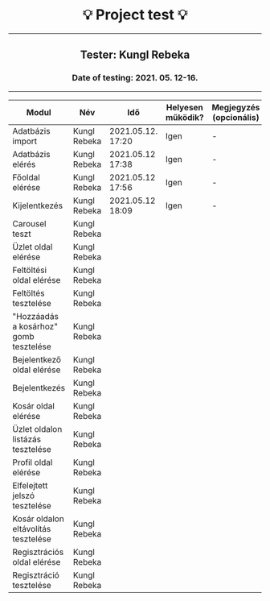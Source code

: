 <h1 align= "center">💡️ Project test 💡️</h1>
<hr>
<h2 align= "center"> Tester: Kungl Rebeka</h2>
<h3 align= "center"> Date of testing: 2021. 05. 12-16. </h3>
<hr>

| Modul | Név | Idő | Helyesen működik? | Megjegyzés (opcionális) |
|-------|------|------|--------------------------|-----------|
| Adatbázis import | Kungl Rebeka | 2021.05.12. 17:20 | Igen | - |
| Adatbázis elérés | Kungl Rebeka | 2021.05.12 17:38 | Igen | - |
| Főoldal elérése | Kungl Rebeka | 2021.05.12 17:56 | Igen | - |
| Kijelentkezés | Kungl Rebeka | 2021.05.12 18:09 | Igen | - |
| Carousel teszt | Kungl Rebeka |  |  |  |
| Üzlet oldal elérése | Kungl Rebeka |  |  |  |
| Feltöltési oldal elérése | Kungl Rebeka|  |  |  |
| Feltöltés tesztelése | Kungl Rebeka |  |  |  |
| "Hozzáadás a kosárhoz" gomb tesztelése | Kungl Rebeka |  |  |  |
| Bejelentkező oldal elérése | Kungl Rebeka |  |  |  |
| Bejelentkezés | Kungl Rebeka |  |  |  |
| Kosár oldal elérése | Kungl Rebeka |  |  |  |
| Üzlet oldalon listázás tesztelése | Kungl Rebeka |  |  |  |  |
| Profil oldal elérése | Kungl Rebeka |  |  |   |
| Elfelejtett jelszó tesztelése| Kungl Rebeka |  |  |  |
| Kosár oldalon eltávolítás tesztelése | Kungl Rebeka |  |  |  |
| Regisztrációs oldal elérése | Kungl Rebeka |  |  |  |
| Regisztráció tesztelése| Kungl Rebeka |  |  |  |

